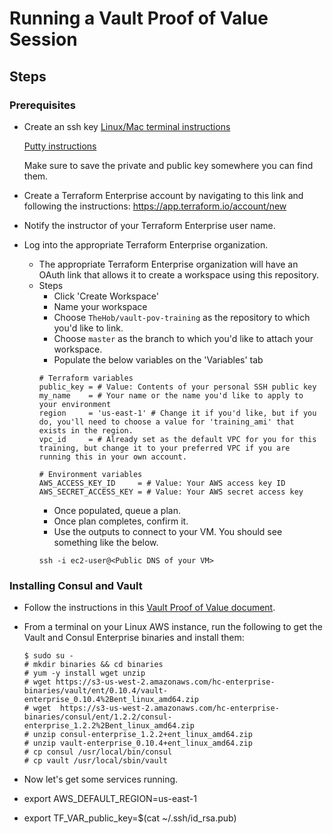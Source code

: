 # Running a Vault Proof of Value Session

## Steps

### Prerequisites

- Create an ssh key
  [Linux/Mac terminal instructions](https://www.digitalocean.com/community/tutorials/how-to-create-ssh-keys-with-putty-to-connect-to-a-vps)

  [Putty instructions](https://www.digitalocean.com/community/tutorials/how-to-create-ssh-keys-with-putty-to-connect-to-a-vps)

  Make sure to save the private and public key somewhere you can find them.


- Create a Terraform Enterprise account by navigating to this link and following the instructions: https://app.terraform.io/account/new

- Notify the instructor of your Terraform Enterprise user name.

- Log into the appropriate Terraform Enterprise organization.
  - The appropriate Terraform Enterprise organization will have an OAuth link that allows it to create a workspace using this repository.
  - Steps
    - Click 'Create Workspace'
    - Name your workspace
    - Choose `TheHob/vault-pov-training` as the repository to which you'd like to link.
    - Choose `master` as the branch to which you'd like to attach your workspace.
    - Populate the below variables on the 'Variables' tab
    ```
    # Terraform variables
    public_key = # Value: Contents of your personal SSH public key
    my_name    = # Your name or the name you'd like to apply to your environment
    region     = 'us-east-1' # Change it if you'd like, but if you do, you'll need to choose a value for 'training_ami' that exists in the region.
    vpc_id     = # Already set as the default VPC for you for this training, but change it to your preferred VPC if you are running this in your own account.

    # Environment variables
    AWS_ACCESS_KEY_ID     = # Value: Your AWS access key ID
    AWS_SECRET_ACCESS_KEY = # Value: Your AWS secret access key
    ```
    - Once populated, queue a plan.
    - Once plan completes, confirm it.
    - Use the outputs to connect to your VM. You should see something like the below.
    ```
    ssh -i ec2-user@<Public DNS of your VM>
    ```

### Installing Consul and Vault

- Follow the instructions in this [Vault Proof of Value document](https://add_link_here).
- From a terminal on your Linux AWS instance, run the following to get the Vault and Consul Enterprise binaries and install them:
  ```
  $ sudo su -
  # mkdir binaries && cd binaries
  # yum -y install wget unzip
  # wget https://s3-us-west-2.amazonaws.com/hc-enterprise-binaries/vault/ent/0.10.4/vault-enterprise_0.10.4%2Bent_linux_amd64.zip
  # wget  https://s3-us-west-2.amazonaws.com/hc-enterprise-binaries/consul/ent/1.2.2/consul-enterprise_1.2.2%2Bent_linux_amd64.zip
  # unzip consul-enterprise_1.2.2+ent_linux_amd64.zip
  # unzip vault-enterprise_0.10.4+ent_linux_amd64.zip
  # cp consul /usr/local/bin/consul
  # cp vault /usr/local/sbin/vault
  ```
- Now let's get some services running.





- export AWS_DEFAULT_REGION=us-east-1
- export TF_VAR_public_key=$(cat ~/.ssh/id_rsa.pub)
